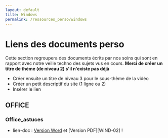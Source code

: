 ```yaml
---
layout: default
tilte: Windows
permalink: /ressources_perso/windows
---
```


# Liens des documents perso

Cette section regroupera des documents écrits par nos soins qui sont en rapport avec notre veille techno des sujets vus en cours.
**Merci de créer un titre de thème (de niveau 2) s'il n'existe pas déjà**

* Créer ensuite un titre de niveau 3 pour le sous-thème de la vidéo
* Créer un petit descriptif du site (1 ligne ou 2)
* Insérer le lien  

## OFFICE

### Office_astuces

* lien-doc : [Version Word][WIN-01] et [Version PDF][WIND-02] !

[WIN-01]: OFFICE/VERSIONS-DOC/windows-astuces.docx

[WIN-02]: OFFICE/VERSIONS-PDF/windows-astuces.pdf
